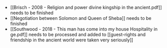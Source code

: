 * [[Brisch - 2008 - Religion and power divine kingship in the ancient.pdf]] needs to be finished
* [[Negotiation between Solomon and Queen of Sheba]] needs to be finished
* [[Southwood - 2018 - This man has come into my house Hospitality in ge.pdf]] needs to be processed and added to [[guest-rights and friendship in the ancient world were taken very seriously]]